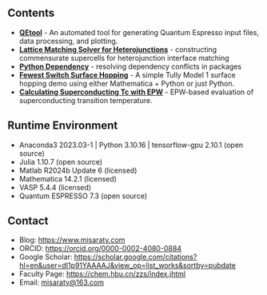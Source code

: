 ## Contents
* **[QEtool](./QEtool)** - An automated tool for generating Quantum Espresso input files, data processing, and plotting.
* **[Lattice Matching Solver for Heterojunctions](./Lattice%20Matching%20Solver%20for%20Heterojunctions)** - constructing commensurate supercells for heterojunction interface matching
* **[Python Dependency](./Python%20Dependency)** - resolving dependency conflicts in packages
* **[Fewest Switch Surface Hopping](./Fewest%20Switch%20Surface%20Hopping)** - A simple Tully Model 1 surface hopping demo using either Mathematica + Python or just Python.
* **[Calculating Superconducting Tc with EPW](./Fewest%20Switch%20Surface%20Hopping)** - EPW-based evaluation of superconducting transition temperature.

## Runtime Environment
* Anaconda3 2023.03-1 | Python 3.10.16 | tensorflow-gpu 2.10.1 (open source)
* Julia 1.10.7 (open source)
* Matlab R2024b Update 6 (licensed)
* Mathematica 14.2.1 (licensed)
* VASP 5.4.4 (licensed)
* Quantum ESPRESSO 7.3 (open source)

## Contact
* Blog: https://www.misaraty.com
* ORCID: https://orcid.org/0000-0002-4080-0884
* Google Scholar: https://scholar.google.com/citations?hl=en&user=dI1p91YAAAAJ&view_op=list_works&sortby=pubdate
* Faculty Page: https://chem.hbu.cn/zzs/index.jhtml
* Email: misaraty@163.com
